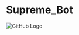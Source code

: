 # Supreme_Bot
![GitHub Logo](https://upload.wikimedia.org/wikipedia/commons/2/23/Supreme-logo-newyork.png)

